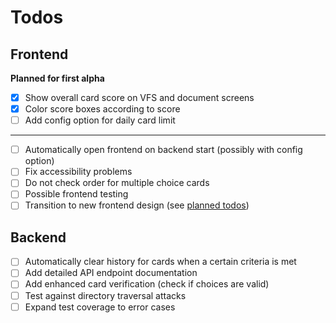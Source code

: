 # Todos

## Frontend

**Planned for first alpha**

- [x] Show overall card score on VFS and document screens
- [x] Color score boxes according to score
- [ ] Add config option for daily card limit

---

- [ ] Automatically open frontend on backend start (possibly with config option)
- [ ] Fix accessibility problems
- [ ] Do not check order for multiple choice cards
- [ ] Possible frontend testing
- [ ] Transition to new frontend design (see [planned todos](../TODOS.md))

## Backend

- [ ] Automatically clear history for cards when a certain criteria is met
- [ ] Add detailed API endpoint documentation
- [ ] Add enhanced card verification (check if choices are valid)
- [ ] Test against directory traversal attacks
- [ ] Expand test coverage to error cases
